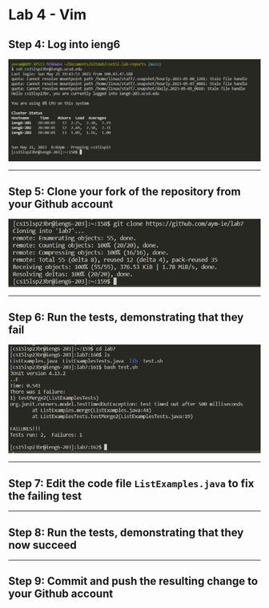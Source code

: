 # Lab 4 - Vim


## Step 4: Log into ieng6
![Image](lab4-images/ieng6-login.png)

---

## Step 5: Clone your fork of the repository from your Github account
![Image](lab4-images/clone-fork.png)

---

## Step 6: Run the tests, demonstrating that they fail
![Image](lab4-images/run-failed-tests.png)

---

## Step 7: Edit the code file `ListExamples.java` to fix the failing test

---

## Step 8: Run the tests, demonstrating that they now succeed

---

## Step 9: Commit and push the resulting change to your Github account

